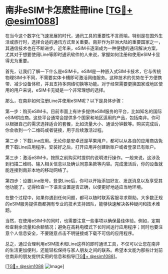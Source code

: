 # 南非eSIM卡怎麽註冊line [[TG💪+ @esim1088](https://t.me/s/esim1088)]

在当今这个数字化飞速发展的时代，通讯工具的重要性不言而喻。特别是在国外生活或旅行时，选择合适的通讯方式至关重要。南非作为非洲大陆的重要国家之一，其通信技术也在不断进步。近年来，eSIM卡逐渐成为一种便捷的通讯解决方案，尤其对于想要使用Line等即时通讯软件的人来说，掌握如何注册和使用eSIM卡显得尤为重要。

首先，让我们了解一下什么是eSIM卡。eSIM是一种嵌入式SIM卡技术，它与传统物理SIM卡不同，不需要实体卡槽即可激活网络服务。这种技术的优势在于方便携带、减少设备体积，并且支持多网络切换等功能。对于经常需要更换国家或地区使用的用户来说，eSIM卡无疑是一个非常理想的选择。

那么，在南非如何注册Line并使用eSIM呢？以下是具体步骤：

第一步：购买eSIM卡。目前市面上有许多提供eSIM服务的平台，比如知名的国际eSIM供应商。这些平台通常会提供多个国家和地区适用的产品，包括南非。你可以根据自己的需求选择适合的套餐，比如流量大小、通话分钟数等。购买完成后，你会收到一个二维码或者链接，用于后续激活过程。

第二步：下载Line应用。无论你是安卓还是苹果用户，都可以从各自的应用商店免费下载Line应用程序。安装好之后，打开应用并创建新账户或者登录已有账户。

第三步：激活eSIM卡。按照之前购买时提供的说明进行操作。一般来说，这涉及到扫描二维码、输入相关信息以及确认同意条款等内容。完成激活后，你的设备就能连接到南非本地的移动网络了。

第四步：设置Line账号。登录Line后，你可以开始添加好友、发送消息以及享受其他功能了。记得检查一下语言设置是否正确，以便更好地适应当地环境。

在整个过程中，如果你遇到任何问题，都可以随时联系客服寻求帮助。大多数正规的eSIM服务提供商都拥有专业的技术支持团队，能够快速解决各种疑问和技术难题。

当然，在使用eSIM卡的同时，也需要注意一些事项以确保最佳体验。例如，定期检查剩余流量和余额情况；避免在高耗电模式下长时间运行应用程序；同时也要注意个人信息安全，不要随意点击不明链接或下载不可信的应用程序。

总之，通过合理利用eSIM技术和Line这样的即时通讯工具，不仅可以让您在南非的生活更加便利，还能轻松保持与家人朋友之间的联系。希望本文能为那些计划前往南非的朋友提供实用的信息和指导[[TG💪+ @esim1088](https://t.me/s/esim1088)]。

[[TG💪+ @esim1088](https://t.me/s/esim1088) ![Image](https://i.postimg.cc/4NQfJmqS/Snipaste-2025-05-13-00-14-12.png)]